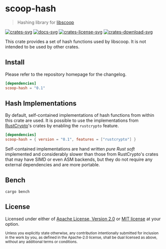 # scoop-hash

> Hashing library for [libscoop](https://docs.rs/libscoop)

[![crates-svg]][crates-url]
[![docs-svg]][docs-url]
[![crates-license-svg]][crates-url]
[![crates-download-svg]][crates-url]

[crates-svg]: https://img.shields.io/crates/v/scoop-hash.svg
[crates-url]: https://crates.io/crates/scoop-hash
[docs-svg]: https://docs.rs/scoop-hash/badge.svg
[docs-url]: https://docs.rs/scoop-hash
[crates-license-svg]: https://img.shields.io/crates/l/scoop-hash
[crates-download-svg]: https://img.shields.io/crates/d/scoop-hash.svg

This crate provides a set of hash functions used by libscoop. It is not intended
to be used by other crates.

## Install

Please refer to the repository homepage for the changelog.

```toml
[dependencies]
scoop-hash = "0.1"
```

## Hash Implementations

By default, self-contained implementations of hash functions from within this
crate are used. It is possible to use the implementations from [RustCrypto]'s
crates by enabling the `rustcrypto` feature.

```toml
[dependencies]
scoop-hash = { version = "0.1", features = ["rustcrypto"] }
```

Self-contained implementations are hand written _pure Rust soft_ implemented and
considerably slower than those from RustCrypto's crates that may have SIMD or
even ASM backends, but they do not require any external dependencies and are
more portable.

## Bench

```
cargo bench
```

## License

Licensed under either of [Apache License, Version 2.0](LICENSE-APACHE) or
[MIT license](LICENSE-MIT) at your option.

<sub>
Unless you explicitly state otherwise, any contribution intentionally
submitted for inclusion in the work by you, as defined in the Apache-2.0
license, shall be dual licensed as above, without any additional terms or
conditions.
</sub>

[RustCrypto]: https://github.com/RustCrypto/hashes
